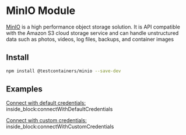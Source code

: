 # MinIO Module

[MinIO](https://min.io/) is a high performance object storage solution. It is API compatible with the Amazon S3 cloud storage service and can handle unstructured data such as photos, videos, log files, backups, and container images



## Install

```bash
npm install @testcontainers/minio --save-dev
```

## Examples

<!--codeinclude-->
[Connect with default credentials:](../../packages/modules/minio/src/minio-container.test.ts) inside_block:connectWithDefaultCredentials
<!--/codeinclude-->

<!--codeinclude-->
[Connect with custom credentials:](../../packages/modules/minio/src/minio-container.test.ts) inside_block:connectWithCustomCredentials
<!--/codeinclude-->
